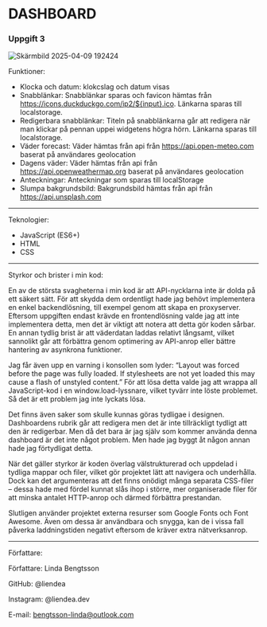# DASHBOARD
### Uppgift 3 

![Skärmbild 2025-04-09 192424](https://github.com/user-attachments/assets/0587f1d2-2c06-4cef-b76e-1e8df7772355)

Funktioner:
* Klocka och datum: klokcslag och datum visas 
* Snabblänkar: Snabblänkar sparas och favicon hämtas från https://icons.duckduckgo.com/ip2/${input}.ico. Länkarna sparas till localstorage. 
* Redigerbara snabblänkar: Titeln på snabblänkarna går att redigera när man klickar på pennan uppei widgetens högra hörn. Länkarna sparas till localstorage. 
* Väder forecast: Väder hämtas från api från https://api.open-meteo.com baserat på användares geolocation
* Dagens väder: Väder hämtas från api från https://api.openweathermap.org baserat på användares geolocation
* Anteckningar: Anteckningar som sparas till localStorage
* Slumpa bakgrundsbild: Bakgrundsbild hämtas från api från https://api.unsplash.com

<hr>

Teknologier:

  * JavaScript (ES6+)
  * HTML
  * CSS

<hr>

Styrkor och brister i min kod:

En av de största svagheterna i min kod är att API-nycklarna inte är dolda på ett säkert sätt. För att skydda dem ordentligt hade jag behövt implementera en enkel backendlösning, till exempel genom att skapa en proxyserver. Eftersom uppgiften endast krävde en frontendlösning valde jag att inte implementera detta, men det är viktigt att notera att detta gör koden sårbar. En annan tydlig brist är att väderdatan laddas relativt långsamt, vilket sannolikt går att förbättra genom optimering av API-anrop eller bättre hantering av asynkrona funktioner.

Jag får även upp en varning i konsollen som lyder: “Layout was forced before the page was fully loaded. If stylesheets are not yet loaded this may cause a flash of unstyled content.” För att lösa detta valde jag att wrappa all JavaScript-kod i en window.load-lyssnare, vilket tyvärr inte löste problemet. Så det är ett problem jag inte lyckats lösa.

Det finns även saker som skulle kunnas göras tydligae i designen. Dashboardens rubrik går att redigera men det är inte tillräckligt tydligt att den är redigerbar. Men då det bara är jag själv som kommer använda denna dashboard är det inte något problem. Men hade jag byggt åt någon annan hade jag förtydligat detta. 

När det gäller styrkor är koden överlag välstrukturerad och uppdelad i tydliga mappar och filer, vilket gör projektet lätt att navigera och underhålla. Dock kan det argumenteras att det finns onödigt många separata CSS-filer – dessa hade med fördel kunnat slås ihop i större, mer organiserade filer för att minska antalet HTTP-anrop och därmed förbättra prestandan.

Slutligen använder projektet externa resurser som Google Fonts och Font Awesome. Även om dessa är användbara och snygga, kan de i vissa fall påverka laddningstiden negativt eftersom de kräver extra nätverksanrop.

<hr>

Författare:

  Författare: Linda Bengtsson

  GitHub: @liendea
  
  Instagram: @liendea.dev
  
  E-mail: bengtsson-linda@outlook.com
    
